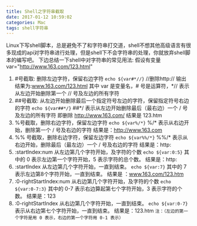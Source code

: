 ```yaml
---
title: Shell之字符串截取
date: 2017-01-12 10:59:02
categories: Mac
tags: shell字符串
---
```

Linux下写shell脚本，总是避免不了和字符串打交道，shell不想其他高级语言有很多现成的api对字符串进行处理，但是shell下不会字符串的处理，你就放弃shell脚本的编写吧。
下边总结一下shell中对字符串的常见用法:
假设有变量 var="http://www.163.com/123.html"
1. \#号截取:  删除左边字符，保留右边字符
    `echo ${var#*//}` //删除http://  输出结果为:www.163.com/123.html
    其中 var 是变量名，# 号是运算符，*// 表示从左边开始删除第一个 // 号及左边的所有字符    
2. \#\#号截取: 从左边开始删除最后一个指定符号左边的字符，保留指定符号右边的字符
    `echo ${var##*/}` 
\#\#\*/ 表示从左边开始删除最后（最右边）一个 / 号及左边的所有字符
即删除 http://www.163.com/
结果是 123.htm
3. %号截取，删除右边字符，保留左边字符
    `echo ${var%/*}`
%/* 表示从右边开始，删除第一个 / 号及右边的字符
结果是：http://www.163.com    
4.  %% 号截取，删除右边字符，保留左边字符
    `echo ${var%%/*}` 
%%/* 表示从右边开始，删除最后（最左边）一个 / 号及右边的字符
结果是：http:
5. :startIndex:num 从左边第几个字符开始，及字符的个数
    `echo ${var:0:5}`
其中的 0 表示左边第一个字符开始，5 表示字符的总个数。
结果是：http:
6. :startIndex 从左边第几个字符开始，一直到结束。
    `echo ${var:7}`
其中的 7 表示左边第8个字符开始，一直到结束。
结果是 ：www.163.com/123.htm
7. :0-rightStartIndex:num     从右边第几个字符开始，及字符的个数
    `echo ${var:0-7:3}`
其中的 0-7 表示右边算起第七个字符开始，3 表示字符的个数。
结果是：123
8. :0-rightStartIndex 从右边第几个字符开始，一直到结束。
    `echo ${var:0-7}`
表示从右边第七个字符开始，一直到结束。
结果是：123.htm
`注：（左边的第一个字符是用 0 表示，右边的第一个字符用 0-1 表示）`